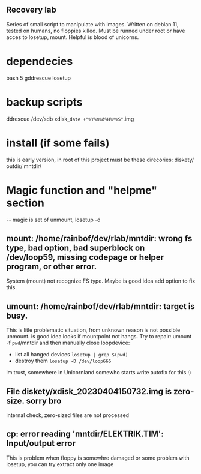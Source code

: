 ## Recovery lab
Series of small script to manipulate with images. Written on debian 11, tested on humans, no floppies killed. Must be runned under 
root or have acces to losetup, mount.
Helpful is blood of unicorns.

# dependecies
bash 5
gddrescue
losetup

# backup scripts
ddrescue /dev/sdb xdisk_`date +"%Y%m%d%H%M%S"`.img

# install (if some fails)
this is early version, in root of this project must be these direcories:
diskety/
outdir/
mntdir/

# Magic function and "helpme" section
-- magic is set of unmount, losetup -d

## mount: /home/rainbof/dev/rlab/mntdir: wrong fs type, bad option, bad superblock on /dev/loop59, missing codepage or helper program, or other error.
System (mount) not recognize FS type. Maybe is good idea add option to fix this.

## umount: /home/rainbof/dev/rlab/mntdir: target is busy.
This is litle problematic situation, from unknown reason is not possible unmount. is good idea looks if mountpoint not hangs. Try to repair:
umount -f `pwd`/mntdir
and then manually close loopdevice:
* list all hanged devices `losetup | grep $(pwd)` 
* destroy them `losetup -D /dev/loop666`

im trust, somewhere in Unicornland somewho starts write autofix for this :)
## File diskety/xdisk_20230404150732.img is zero-size. sorry bro
internal check, zero-sized files are not processed
## cp: error reading 'mntdir/ELEKTRIK.TIM': Input/output error
This is problem when floppy is somewhre damaged or some problem with losetup, you can try extract only one image

